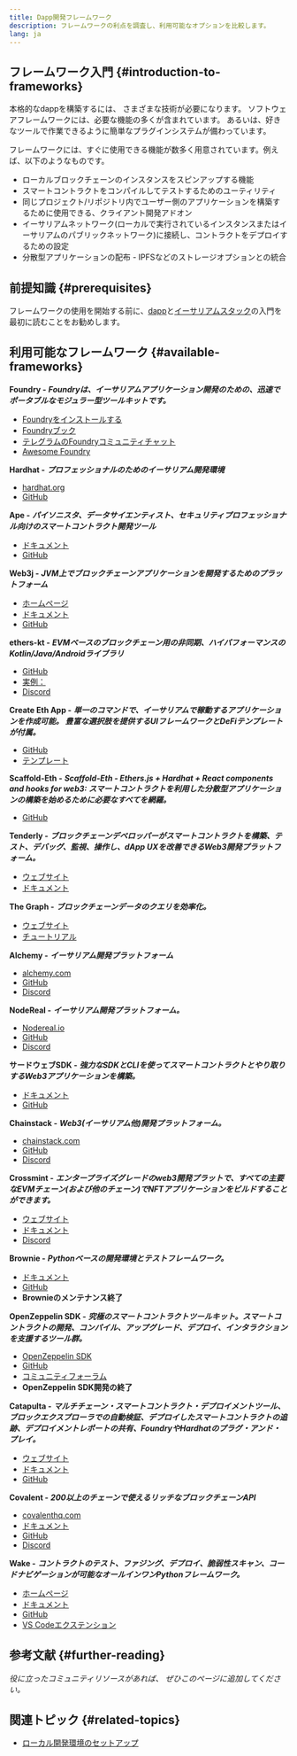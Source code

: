 ```yaml
---
title: Dapp開発フレームワーク
description: フレームワークの利点を調査し、利用可能なオプションを比較します。
lang: ja
---
```


## フレームワーク入門 {#introduction-to-frameworks}

本格的なdappを構築するには、 さまざまな技術が必要になります。 ソフトウェアフレームワークには、必要な機能の多くが含まれています。 あるいは、好きなツールで作業できるように簡単なプラグインシステムが備わっています。

フレームワークには、すぐに使用できる機能が数多く用意されています。例えば、以下のようなものです。

- ローカルブロックチェーンのインスタンスをスピンアップする機能
- スマートコントラクトをコンパイルしてテストするためのユーティリティ
- 同じプロジェクト/リポジトリ内でユーザー側のアプリケーションを構築するために使用できる、クライアント開発アドオン
- イーサリアムネットワーク(ローカルで実行されているインスタンスまたはイーサリアムのパブリックネットワーク)に接続し、コントラクトをデプロイするための設定
- 分散型アプリケーションの配布 - IPFSなどのストレージオプションとの統合

## 前提知識 {#prerequisites}

フレームワークの使用を開始する前に、[dapp](/developers/docs/dapps/)と[イーサリアムスタック](/developers/docs/ethereum-stack/)の入門を最初に読むことをお勧めします。

## 利用可能なフレームワーク {#available-frameworks}

**Foundry -** **_Foundryは、イーサリアムアプリケーション開発のための、迅速でポータブルなモジュラー型ツールキットです。_**

- [Foundryをインストールする](https://book.getfoundry.sh/)
- [Foundryブック](https://book.getfoundry.sh/)
- [テレグラムのFoundryコミュニティチャット](https://t.me/foundry_support)
- [Awesome Foundry](https://github.com/crisgarner/awesome-foundry)

**Hardhat -** **_プロフェッショナルのためのイーサリアム開発環境_**

- [hardhat.org](https://hardhat.org)
- [GitHub](https://github.com/nomiclabs/hardhat)

**Ape -** **_パイソニスタ、データサイエンティスト、セキュリティプロフェッショナル向けのスマートコントラクト開発ツール_**

- [ドキュメント](https://docs.apeworx.io/ape/stable/)
- [GitHub](https://github.com/ApeWorX/ape)

**Web3j -** **_JVM上でブロックチェーンアプリケーションを開発するためのプラットフォーム_**

- [ホームページ](https://www.web3labs.com/web3j-sdk)
- [ドキュメント](https://docs.web3j.io)
- [GitHub](https://github.com/web3j/web3j)

**ethers-kt -** **_EVMベースのブロックチェーン用の非同期、ハイパフォーマンスのKotlin/Java/Androidライブラリ_**

- [GitHub](https://github.com/Kr1ptal/ethers-kt)
- [実例：](https://github.com/Kr1ptal/ethers-kt/tree/master/examples)
- [Discord](https://discord.gg/rx35NzQGSb)

**Create Eth App -** **_単一のコマンドで、イーサリアムで稼動するアプリケーションを作成可能。 豊富な選択肢を提供するUIフレームワークとDeFiテンプレートが付属。_**

- [GitHub](https://github.com/paulrberg/create-eth-app)
- [テンプレート](https://github.com/PaulRBerg/create-eth-app/tree/develop/templates)

**Scaffold-Eth -** **_Scaffold-Eth - Ethers.js + Hardhat + React components and hooks for web3: スマートコントラクトを利用した分散型アプリケーションの構築を始めるために必要なすべてを網羅。_**

- [GitHub](https://github.com/scaffold-eth/scaffold-eth-2)

**Tenderly -** **_ブロックチェーンデベロッパーがスマートコントラクトを構築、テスト、デバッグ、監視、操作し、dApp UXを改善できるWeb3開発プラットフォーム。_**

- [ウェブサイト](https://tenderly.co/)
- [ドキュメント](https://docs.tenderly.co/ethereum-development-practices)

**The Graph -** **_ブロックチェーンデータのクエリを効率化。_**

- [ウェブサイト](https://thegraph.com/)
- [チュートリアル](/developers/tutorials/the-graph-fixing-web3-data-querying/)

**Alchemy -** **_イーサリアム開発プラットフォーム_**

- [alchemy.com](https://www.alchemy.com/)
- [GitHub](https://github.com/alchemyplatform)
- [Discord](https://discord.com/invite/alchemyplatform)

**NodeReal -** **_イーサリアム開発プラットフォーム。_**

- [Nodereal.io](https://nodereal.io/)
- [GitHub](https://github.com/node-real)
- [Discord](https://discord.gg/V5k5gsuE)

**サードウェブSDK -** **_強力なSDKとCLIを使ってスマートコントラクトとやり取りするWeb3アプリケーションを構築。_**

- [ドキュメント](https://portal.thirdweb.com/sdk/)
- [GitHub](https://github.com/thirdweb-dev/)

**Chainstack -** **_Web3(イーサリアム他)開発プラットフォーム。_**

- [chainstack.com](https://www.chainstack.com/)
- [GitHub](https://github.com/chainstack)
- [Discord](https://discord.gg/BSb5zfp9AT)

**Crossmint -** **_エンタープライズグレードのweb3開発プラットで、すべての主要なEVMチェーン(および他のチェーン)でNFTアプリケーションをビルドすることができます。_**

- [ウェブサイト](https://www.crossmint.com)
- [ドキュメント](https://docs.crossmint.com)
- [Discord](https://discord.com/invite/crossmint)

**Brownie -** **_Pythonベースの開発環境とテストフレームワーク。_**

- [ドキュメント](https://eth-brownie.readthedocs.io/en/latest/)
- [GitHub](https://github.com/eth-brownie/brownie)
- **Brownieのメンテナンス終了**

**OpenZeppelin SDK -** **_究極のスマートコントラクトツールキット。スマートコントラクトの開発、コンパイル、アップグレード、デプロイ、インタラクションを支援するツール群。_**

- [OpenZeppelin SDK](https://openzeppelin.com/sdk/)
- [GitHub](https://github.com/OpenZeppelin/openzeppelin-sdk)
- [コミュニティフォーラム](https://forum.openzeppelin.com/c/support/17)
- **OpenZeppelin SDK開発の終了**

**Catapulta -** **_マルチチェーン・スマートコントラクト・デプロイメントツール、ブロックエクスプローラでの自動検証、デプロイしたスマートコントラクトの追跡、デプロイメントレポートの共有、FoundryやHardhatのプラグ・アンド・プレイ。_**

- [ウェブサイト](https://catapulta.sh/)
- [ドキュメント](https://catapulta.sh/docs)
- [GitHub](https://github.com/catapulta-sh)

**Covalent -** **_200以上のチェーンで使えるリッチなブロックチェーンAPI_**

- [covalenthq.com](https://www.covalenthq.com/)
- [ドキュメント](https://www.covalenthq.com/docs/api/)
- [GitHub](https://github.com/covalenthq)
- [Discord](https://www.covalenthq.com/discord/)

**Wake -** **_コントラクトのテスト、ファジング、デプロイ、脆弱性スキャン、コードナビゲーションが可能なオールインワンPythonフレームワーク。_**

- [ホームページ](https://getwake.io/)
- [ドキュメント](https://ackeeblockchain.com/wake/docs/latest/)
- [GitHub](https://github.com/Ackee-Blockchain/wake)
- [VS Codeエクステンション](https://marketplace.visualstudio.com/items?itemName=AckeeBlockchain.tools-for-solidity)

## 参考文献 {#further-reading}

_役に立ったコミュニティリソースがあれば、 ぜひこのページに追加してください。_

## 関連トピック {#related-topics}

- [ローカル開発環境のセットアップ](/developers/local-environment/)
